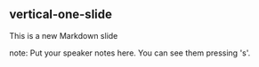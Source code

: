 ##  vertical-one-slide

This is a new Markdown slide

note:
    Put your speaker notes here.
    You can see them pressing 's'.
